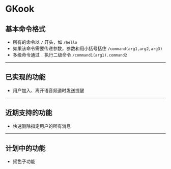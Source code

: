 # GKook
## 基本命令格式
- 所有的命令以 `/` 开头，如 `/hello`
- 如果该命令需要传递参数，参数和用小括号括住 `/command(arg1,arg2,arg3)`
- 多级命令通过 `.` 执行二级命令 `/command1(arg1).command2`
---
## 已实现的功能
- 用户加入、离开语音频道时发送提醒
---
## 近期支持的功能
- 快速删除指定用户的所有消息
---
## 计划中的功能
- 摇色子功能
